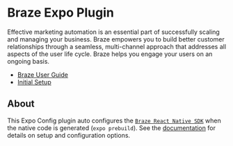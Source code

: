 # Braze Expo Plugin

Effective marketing automation is an essential part of successfully scaling and managing your business. Braze empowers you to build better customer relationships through a seamless, multi-channel approach that addresses all aspects of the user life cycle. Braze helps you engage your users on an ongoing basis.

- [Braze User Guide](https://www.braze.com/docs/user_guide/introduction)
- [Initial Setup](https://www.braze.com/docs/developer_guide/platform_integration_guides/react_native/react_sdk_setup/)

## About

This Expo Config plugin auto configures the [`Braze React Native SDK`](https://www.npmjs.com/package/@braze/react-native-sdk) when the native code is generated (`expo prebuild`). See the [documentation](https://www.braze.com/docs/developer_guide/platform_integration_guides/react_native/react_sdk_setup/) for details on setup and configuration options.
